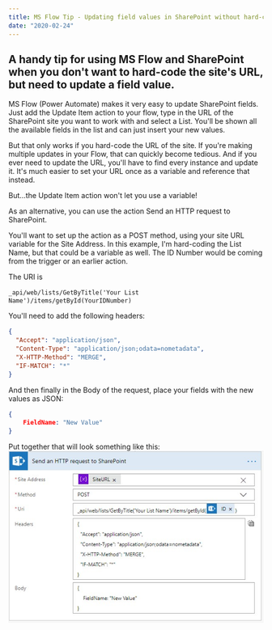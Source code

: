 ```yaml
---
title: MS Flow Tip - Updating field values in SharePoint without hard-coding the URL
date: "2020-02-24"
---
```


## A handy tip for using MS Flow and SharePoint when you don't want to hard-code the site's URL, but need to update a field value.

<!-- end -->

MS Flow (Power Automate) makes it very easy to update SharePoint fields. Just add the Update Item action to your flow, type in the URL of the SharePoint site you want to work with and select a List. You'll be shown all the available fields in the list and can just insert your new values.

But that only works if you hard-code the URL of the site. If you're making multiple updates in your Flow, that can quickly become tedious. And if you ever need to update the URL, you'll have to find every instance and update it. It's much easier to set your URL once as a variable and reference that instead.

But...the Update Item action won't let you use a variable!

As an alternative, you can use the action Send an HTTP request to SharePoint.

You'll want to set up the action as a POST method, using your site URL variable for the Site Address. In this example, I'm hard-coding the List Name, but that could be a variable as well. The ID Number would be coming from the trigger or an earlier action.

The URI is

```
_api/web/lists/GetByTitle('Your List Name')/items/getById(YourIDNumber)
```

You'll need to add the following headers:
```json
{
  "Accept": "application/json",
  "Content-Type": "application/json;odata=nometadata",
  "X-HTTP-Method": "MERGE",
  "IF-MATCH": "*"
}
```

And then finally in the Body of the request, place your fields with the new values as JSON: 
```json
{
    FieldName: "New Value"
}
```

Put together that will look something like this:
![Action](./SendHTTPPostAction.jpg)
